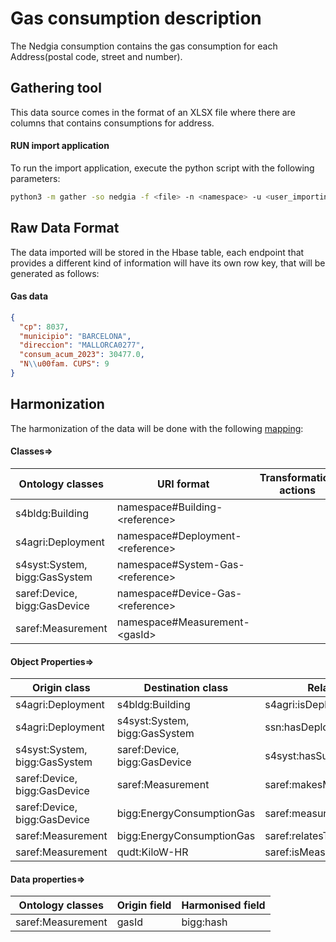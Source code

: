 # Gas consumption description

The Nedgia consumption contains the gas consumption for each Address(postal code, street and number).

## Gathering tool

This data source comes in the format of an XLSX file where there are columns that contains consumptions for address.

#### RUN import application

To run the import application, execute the python script with the following parameters:

```bash
python3 -m gather -so nedgia -f <file> -n <namespace> -u <user_importing> -tz <file_timezone> -st <storage>
```

## Raw Data Format

The data imported will be stored in the Hbase table, each endpoint that provides a different kind of information will
have its own row key, that will be generated as follows:

#### Gas data

````json
{
  "cp": 8037,
  "municipio": "BARCELONA",
  "direccion": "MALLORCA0277",
  "consum_acum_2023": 30477.0,
  "N\\u00fam. CUPS": 9
}
````

## Harmonization

The harmonization of the data will be done with the following [mapping](mapping.yaml):

#### Classes=>

| Ontology classes              | URI format                             | Transformation actions |
|-------------------------------|----------------------------------------|------------------------|
| s4bldg:Building               | namespace#Building-&lt;reference&gt;   |                        |
| s4agri:Deployment             | namespace#Deployment-&lt;reference&gt; |                        |
| s4syst:System, bigg:GasSystem | namespace#System-Gas-&lt;reference&gt; |                        |
| saref:Device, bigg:GasDevice  | namespace#Device-Gas-&lt;reference&gt; |                        |
| saref:Measurement             | namespace#Measurement-&lt;gasId&gt;    |                        |

#### Object Properties=>

| Origin class                  | Destination class             | Relation                 |
|-------------------------------|-------------------------------|--------------------------|
| s4agri:Deployment             | s4bldg:Building               | s4agri:isDeployedAtSpace |
| s4agri:Deployment             | s4syst:System, bigg:GasSystem | ssn:hasDeployment        |
| s4syst:System, bigg:GasSystem | saref:Device, bigg:GasDevice  | s4syst:hasSubSystem      |
| saref:Device, bigg:GasDevice  | saref:Measurement             | saref:makesMeasurement   |
| saref:Device, bigg:GasDevice  | bigg:EnergyConsumptionGas     | saref:measuresProperty   |
| saref:Measurement             | bigg:EnergyConsumptionGas     | saref:relatesToProperty  |
| saref:Measurement             | qudt:KiloW-HR                 | saref:isMeasuredIn       |

#### Data properties=>

| Ontology classes  | Origin field | Harmonised field |
|-------------------|--------------|------------------|
| saref:Measurement | gasId        | bigg:hash        |



